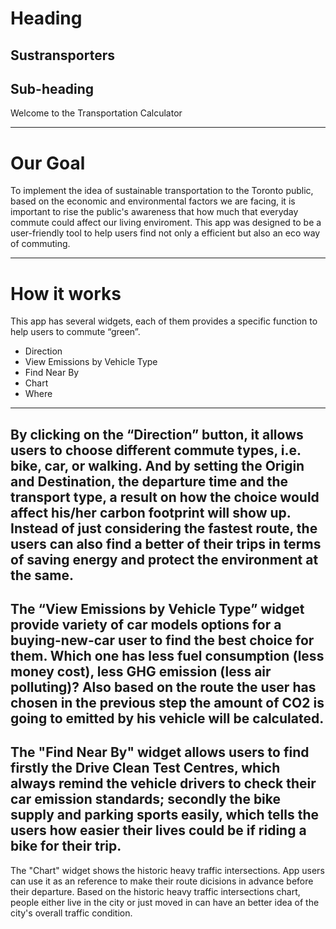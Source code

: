 # Heading

Sustransporters
---------------------------------------------
## Sub-heading

Welcome to the Transportation Calculator

---------------------------------------------
# Our Goal
 
To implement the idea of sustainable transportation to the Toronto public, based on the economic and environmental 
factors we are facing, it is important to rise the public's awareness that how much that everyday commute could affect our living
enviroment. This app was designed to be a user-friendly tool to help users find not only a efficient but also an eco way of commuting. 

---------------------------------------------
# How it works

This app has several widgets, each of them provides a specific function to help users to commute “green”. 

  * Direction
  * View Emissions by Vehicle Type 
  * Find Near By
  * Chart 
  * Where
---------------------------------------------
By clicking on the “Direction” button, it allows users to choose different commute types, i.e. bike, car, or walking. And by setting the Origin and 
Destination, the departure time and the transport type, a result on how the choice would affect his/her carbon footprint will show up.
Instead of just considering the fastest route, the users can also find a better of their trips in terms of saving energy and protect 
the environment at the same.   
--------------------------------------------- 
The “View Emissions by Vehicle Type” widget provide variety of car models options for a buying-new-car user to find the best choice for them. 
Which one has less fuel consumption (less money cost), less GHG emission (less air polluting)? Also based on the route the user has chosen in the previous step the amount of CO2 is going to emitted by his vehicle will be calculated.
---------------------------------------------
The "Find Near By" widget allows users to find firstly the Drive Clean Test Centres, which always remind the vehicle drivers to check their
car emission standards; secondly the bike supply and parking sports easily, which tells the users how easier their lives could be if riding a bike 
for their trip.
----------------------------------------------
The "Chart" widget shows the historic heavy traffic intersections. App users can use it as an reference to make their route dicisions
in advance before their departure. Based on the historic heavy traffic intersections chart, people either live in the city or just moved in can 
have an better idea of the city's overall traffic condition. 


